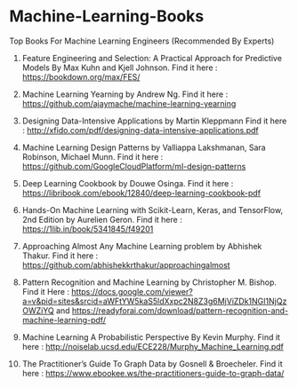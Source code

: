 # Machine-Learning-Books
Top Books For Machine Learning Engineers (Recommended By Experts)

1. Feature Engineering and Selection: A Practical Approach for Predictive Models
By Max Kuhn and Kjell Johnson. Find it here : https://bookdown.org/max/FES/

2. Machine Learning Yearning
by Andrew Ng. Find it here : https://github.com/ajaymache/machine-learning-yearning

3. Designing Data-Intensive Applications
by Martin Kleppmann Find it here : http://xfido.com/pdf/designing-data-intensive-applications.pdf

4. Machine Learning Design Patterns 
by Valliappa Lakshmanan, Sara Robinson, Michael Munn. Find it here : https://github.com/GoogleCloudPlatform/ml-design-patterns

5. Deep Learning Cookbook 
by Douwe Osinga. Find it here : https://libribook.com/ebook/12840/deep-learning-cookbook-pdf

6. Hands-On Machine Learning with Scikit-Learn, Keras, and TensorFlow, 2nd Edition
by Aurelien Geron. Find it here : https://1lib.in/book/5341845/f49201

7. Approaching Almost Any Machine Learning problem
by Abhishek Thakur. Find it here : https://github.com/abhishekkrthakur/approachingalmost

8. Pattern Recognition and Machine Learning
by Christopher M. Bishop. Find it Here : https://docs.google.com/viewer?a=v&pid=sites&srcid=aWFtYW5kaS5ldXxpc2N8Z3g6MjViZDk1NGI1NjQzOWZiYQ
and https://readyforai.com/download/pattern-recognition-and-machine-learning-pdf/

9. Machine Learning A Probabilistic Perspective
By Kevin Murphy. Find it here : http://noiselab.ucsd.edu/ECE228/Murphy_Machine_Learning.pdf

10. The Practitioner’s Guide To Graph Data
by Gosnell & Broecheler. Find it here : https://www.ebookee.ws/the-practitioners-guide-to-graph-data/
